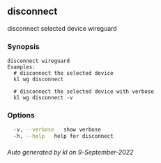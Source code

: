 ## disconnect

disconnect selected device wireguard

### Synopsis

```
disconnect wireguard
Examples:
  # disconnect the selected device
  kl wg disconnect

  # disconnect the selected device with verbose
  kl wg disconnect -v
```

### Options

```bash
  -v, --verbose   show verbose
  -h, --help   help for disconnect
```



###### Auto generated by kl on 9-September-2022
